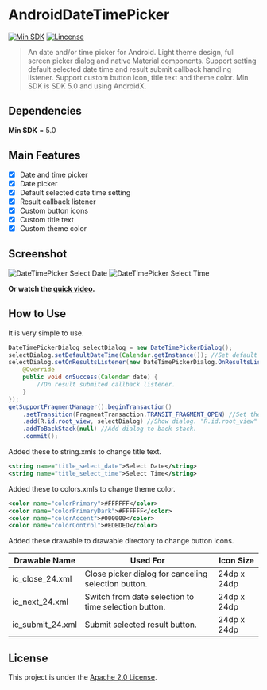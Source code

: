 # AndroidDateTimePicker

[![Min SDK](https://img.shields.io/badge/Min%20SDK-5.0-green.svg?style=flat-square)](https://developer.android.com/studio/releases/platforms#5.0)
[![Lincense](https://img.shields.io/badge/Lincense-Apache%202.0%20License-orange.svg?style=flat-square)](https://github.com/Fei-Sheng-Wu/AndroidDateTimePicker/blob/1.0.0/LICENSE.txt)

> An date and/or time picker for Android. Light theme design, full screen picker dialog and native Material components. Support setting default selected date time and result submit callback handling listener. Support custom button icon, title text and theme color. Min SDK is SDK 5.0 and using AndroidX.

## Dependencies

**Min SDK** = 5.0

## Main Features

- [x] Date and time picker
- [x] Date picker
- [x] Default selected date time setting
- [x] Result callback listener
- [x] Custom button icons
- [x] Custom title text
- [x] Custom theme color

## Screenshot

![DateTimePicker Select Date](https://github.com/Fei-Sheng-Wu/AndroidDateTimePicker/blob/1.0.0/Screenshot/DateTimePicker%20Select%20Date.png)
![DateTimePicker Select Time](https://github.com/Fei-Sheng-Wu/AndroidDateTimePicker/blob/1.0.0/Screenshot/DateTimePicker%20Select%20Time.png)

**Or watch the [quick video](https://github.com/Fei-Sheng-Wu/AndroidDateTimePicker/blob/1.0.0/Screenshot/DateTimePicker.mp4).**

## How to Use

It is very simple to use.

```java
DateTimePickerDialog selectDialog = new DateTimePickerDialog();
selectDialog.setDefaultDateTime(Calendar.getInstance()); //Set default selected date time.
selectDialog.setOnResultsListener(new DateTimePickerDialog.OnResultsListener() {
    @Override
    public void onSuccess(Calendar date) {
        //On result submited callback listener.
    }
});
getSupportFragmentManager().beginTransaction()
    .setTransition(FragmentTransaction.TRANSIT_FRAGMENT_OPEN) //Set the transition animation when dialog opened.
    .add(R.id.root_view, selectDialog) //Show dialog. "R.id.root_view" should be replaced by the ID of activity's root view.
    .addToBackStack(null) //Add dialog to back stack.
    .commit();
```

Added these to string.xmls to change title text.

```xml
<string name="title_select_date">Select Date</string>
<string name="title_select_time">Select Time</string>
```

Added these to colors.xmls to change theme color.

```xml
<color name="colorPrimary">#FFFFFF</color>
<color name="colorPrimaryDark">#FFFFFF</color>
<color name="colorAccent">#000000</color>
<color name="colorControl">#EDEDED</color>
```

Added these drawable to drawable directory to change button icons.

|Drawable Name|Used For|Icon Size|
|--------   |--------   |--------   |
|ic_close_24.xml|Close picker dialog for canceling selection button. |24dp x 24dp|
|ic_next_24.xml|Switch from date selection to time selection button.|24dp x 24dp|
|ic_submit_24.xml|Submit selected result button.|24dp x 24dp|

## License

This project is under the [Apache 2.0 License](https://github.com/Fei-Sheng-Wu/AndroidDateTimePicker/blob/1.0.0/LICENSE.txt).
